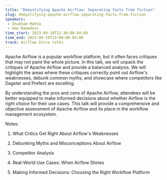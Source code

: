 ```yaml
---
title: "Demystifying Apache Airflow: Separating facts from fiction"
slug: demystifying-apache-airflow-separating-facts-from-fiction
speakers:
 - Shubham Mehta
 - Uma Ramadoss
time_start: 2023-09-19T12:30:00-04:00
time_end: 2023-09-19T13:00:00-04:00
track: Airflow Intro talks
---
```


Apache Airflow is a popular workflow platform, but it often faces critiques that may not paint the whole picture. In this talk, we will unpack the critiques of Apache Airflow and provide a balanced analysis. We will highlight the areas where these critiques correctly point out Airflow's weaknesses, debunk common myths, and showcase where competitors like Dagster and Prefect are excelling.
 
 
 
 By understanding the pros and cons of Apache Airflow, attendees will be better equipped to make informed decisions about whether Airflow is the right choice for their use cases. This talk will provide a comprehensive and objective assessment of Apache Airflow and its place in the workflow management ecosystem. 
 
 
 
 Notes:
 
 1. What Critics Get Right About Airflow's Weaknesses
 
 2. Debunking Myths and Misconceptions About Airflow
 
 3. Competitor Analysis
 
 4. Real-World Use Cases: When Airflow Shines
 
 5. Making Informed Decisions: Choosing the Right Workflow Platform